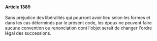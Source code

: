 #### Article 1389

Sans préjudice des libéralités qui pourront avoir lieu selon les formes et dans les cas déterminés par le présent code, les époux ne peuvent faire aucune convention ou renonciation dont l'objet serait de changer l'ordre légal des successions.

